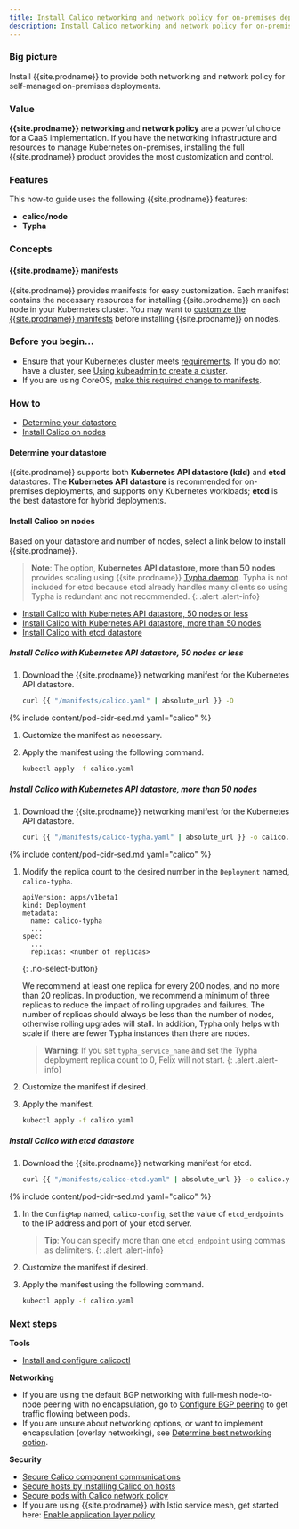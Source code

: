 ```yaml
---
title: Install Calico networking and network policy for on-premises deployments
description: Install Calico networking and network policy for on-premises deployments. 
---
```


### Big picture

Install {{site.prodname}} to provide both networking and network policy for self-managed on-premises deployments.

### Value

**{{site.prodname}} networking** and **network policy** are a powerful choice for a CaaS implementation. If you have the networking infrastructure and resources to manage Kubernetes on-premises, installing the full {{site.prodname}} product provides the most customization and control.

### Features

This how-to guide uses the following {{site.prodname}} features:

- **calico/node**
- **Typha**

### Concepts

#### {{site.prodname}} manifests

{{site.prodname}} provides manifests for easy customization. Each manifest contains the necessary resources for installing {{site.prodname}} on each node in your Kubernetes cluster. You may want to [customize the {{site.prodname}} manifests]({{site.baseurl}}/getting-started/kubernetes/installation/config-options) before installing {{site.prodname}} on nodes.

### Before you begin...

- Ensure that your Kubernetes cluster meets [requirements]({{site.baseurl}}/getting-started/kubernetes/requirements).
  If you do not have a cluster, see [Using kubeadmin to create a cluster](http://kubernetes.io/docs/getting-started-guides/kubeadm/).
- If you are using CoreOS, [make this required change to manifests]({{site.baseurl}}/reference/faq#are-the-calico-manifests-compatible-with-coreos).

### How to

- [Determine your datastore](#determine-your-datastore)
- [Install Calico on nodes](#install-calico-on-nodes)

#### Determine your datastore

{{site.prodname}} supports both **Kubernetes API datastore (kdd)** and **etcd** datastores. The **Kubernetes API datastore** is recommended for on-premises deployments, and supports only Kubernetes workloads; **etcd** is the best datastore for hybrid deployments.

#### Install Calico on nodes

Based on your datastore and number of nodes, select a link below to install {{site.prodname}}.

>**Note**: The option, **Kubernetes API datastore, more than 50 nodes** provides scaling using {{site.prodname}} [Typha daemon](https://github.com/projectcalico/typha). Typha is not included for etcd because etcd already handles many clients so using Typha is redundant and not recommended.
{: .alert .alert-info}

- [Install Calico with Kubernetes API datastore, 50 nodes or less](#install-calico-with-kubernetes-api-datastore-50-nodes-or-less)
- [Install Calico with Kubernetes API datastore, more than 50 nodes](#install-calico-with-kubernetes-api-datastore-more-than-50-nodes)
- [Install Calico with etcd datastore](#install-calico-with-etcd-datastore)

##### Install Calico with Kubernetes API datastore, 50 nodes or less

1. Download the {{site.prodname}} networking manifest for the Kubernetes API datastore.

   ```bash
   curl {{ "/manifests/calico.yaml" | absolute_url }} -O
   ```
{% include content/pod-cidr-sed.md yaml="calico" %}
1. Customize the manifest as necessary.
1. Apply the manifest using the following command.

   ```bash
   kubectl apply -f calico.yaml
   ```

##### Install Calico with Kubernetes API datastore, more than 50 nodes

1. Download the {{site.prodname}} networking manifest for the Kubernetes API datastore.

   ```bash
   curl {{ "/manifests/calico-typha.yaml" | absolute_url }} -o calico.yaml
   ```
{% include content/pod-cidr-sed.md yaml="calico" %}
1. Modify the replica count to the desired number in the `Deployment` named, `calico-typha`.

   ```
   apiVersion: apps/v1beta1
   kind: Deployment
   metadata:
     name: calico-typha
     ...
   spec:
     ...
     replicas: <number of replicas>
    ```
    {: .no-select-button}

    We recommend at least one replica for every 200 nodes, and no more than
    20 replicas. In production, we recommend a minimum of three replicas to reduce
    the impact of rolling upgrades and failures. The number of replicas should
    always be less than the number of nodes, otherwise rolling upgrades will stall.
    In addition, Typha only helps with scale if there are fewer Typha instances than
    there are nodes.

    >**Warning**: If you set `typha_service_name` and set the Typha deployment replica
    >count to 0, Felix will not start.
    {: .alert .alert-info}

1. Customize the manifest if desired.
1. Apply the manifest.

   ```bash
   kubectl apply -f calico.yaml
   ```

##### Install Calico with etcd datastore

1. Download the {{site.prodname}} networking manifest for etcd.

   ```bash
   curl {{ "/manifests/calico-etcd.yaml" | absolute_url }} -o calico.yaml
   ```
{% include content/pod-cidr-sed.md yaml="calico" %}
1. In the `ConfigMap` named, `calico-config`, set the value of `etcd_endpoints` to the IP address and port of your etcd server.
    > **Tip**: You can specify more than one `etcd_endpoint` using commas as delimiters.
   {: .alert .alert-info}
1. Customize the manifest if desired.
1. Apply the manifest using the following command.

   ```bash
   kubectl apply -f calico.yaml
   ```

### Next steps

**Tools**

- [Install and configure calicoctl]({{site.baseurl}}/getting-started/calicoctl/install)

**Networking**

- If you are using the default BGP networking with full-mesh node-to-node peering with no encapsulation, go to [Configure BGP peering]({{site.baseurl}}/networking/bgp) to get traffic flowing between pods.
- If you are unsure about networking options, or want to implement encapsulation (overlay networking), see [Determine best networking option]({{site.baseurl}}/networking/determine-best-networking).

**Security**

- [Secure Calico component communications]({{site.baseurl}}/security/comms/crypto-auth)
- [Secure hosts by installing Calico on hosts]({{site.baseurl}}/getting-started/bare-metal/about)
- [Secure pods with Calico network policy]({{site.baseurl}}/security/calico-network-policy)
- If you are using {{site.prodname}} with Istio service mesh, get started here: [Enable application layer policy]({{site.baseurl}}/security/app-layer-policy)
